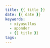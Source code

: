 ```yaml
---
title: {{ title }}
date: {{ date }}
keywords:
  - xiyusullos
  - aponder
  - {{ title }}
tags:
---
```


